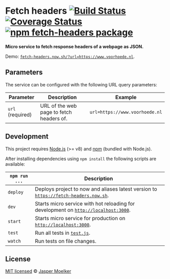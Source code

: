 # Fetch headers [![Build Status](https://travis-ci.org/jbmoelker/fetch-headers.svg?branch=master)](https://travis-ci.org/jbmoelker/fetch-headers) [![Coverage Status](https://coveralls.io/repos/github/jbmoelker/fetch-headers/badge.svg?branch=master)](https://coveralls.io/github/jbmoelker/fetch-headers?branch=master) [![npm fetch-headers package](https://img.shields.io/npm/v/@jbmoelker/fetch-headers.svg)](https://npmjs.org/package/@jbmoelker/fetch-headers)

**Micro service to fetch response headers of a webpage as JSON.**

Demo: [`fetch-headers.now.sh/?url=https://www.voorhoede.nl`](https://fetch-headers.now.sh/?url=https://www.voorhoede.nl).


## Parameters

The service can be configured with the following URL query parameters:

Parameter | Description | Example
--- | --- | ---
`url` (required) | URL of the web page to fetch headers of. | `url=https://www.voorhoede.nl`


## Development

This project requires [Node.js](http://nodejs.org/) (>= v8) and [npm](https://npmjs.org/) (bundled with Node.js).

After installing dependencies using `npm install` the following scripts are available:

`npm run ...` | Description
---|---
`deploy` | Deploys project to now and aliases latest version to [`https://fetch-headers.now.sh`](https://fetch-headers.now.sh).
`dev` | Starts micro service with hot reloading for development on [`http://localhost:3000`](http://localhost:3000).
`start` | Starts micro service for production on [`http://localhost:3000`](http://localhost:3000).
`test` | Run all tests in [`test.js`](test.js).
`watch` | Run tests on file changes.


## License

[MIT licensed](license) © [Jasper Moelker](https://twitter.com/jbmoelker)
